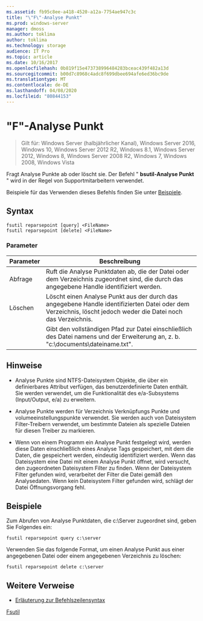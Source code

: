 ```yaml
---
ms.assetid: fb95c8ee-a418-4520-a12a-7754ae947c3c
title: "\"F\"-Analyse Punkt"
ms.prod: windows-server
manager: dmoss
ms.author: toklima
author: toklima
ms.technology: storage
audience: IT Pro
ms.topic: article
ms.date: 10/16/2017
ms.openlocfilehash: 0b819f15e473738996484283bceac439f482a13d
ms.sourcegitcommit: b00d7c8968c4adc8f699dbee694afe6ed36bc9de
ms.translationtype: MT
ms.contentlocale: de-DE
ms.lasthandoff: 04/08/2020
ms.locfileid: "80844153"
---
```

# <a name="fsutil-reparsepoint"></a>"F"-Analyse Punkt
>Gilt für: Windows Server (halbjährlicher Kanal), Windows Server 2016, Windows 10, Windows Server 2012 R2, Windows 8.1, Windows Server 2012, Windows 8, Windows Server 2008 R2, Windows 7, Windows 2008, Windows Vista

Fragt Analyse Punkte ab oder löscht sie.  Der Befehl " **bsutil-Analyse Punkt** " wird in der Regel von Supportmitarbeitern verwendet.

Beispiele für das Verwenden dieses Befehls finden Sie unter [Beispiele](#BKMK_examples).

## <a name="syntax"></a>Syntax

```
fsutil reparsepoint [query] <FileName>
fsutil reparsepoint [delete] <FileName>
```

### <a name="parameters"></a>Parameter

| Parameter  |                                                                Beschreibung                                                                |
|------------|-------------------------------------------------------------------------------------------------------------------------------------------|
|   Abfrage    |            Ruft die Analyse Punktdaten ab, die der Datei oder dem Verzeichnis zugeordnet sind, die durch das angegebene Handle identifiziert werden.             |
|   Löschen   | Löscht einen Analyse Punkt aus der durch das angegebene Handle identifizierten Datei oder dem Verzeichnis, löscht jedoch weder die Datei noch das Verzeichnis. |
| <FileName> |             Gibt den vollständigen Pfad zur Datei einschließlich des Datei namens und der Erweiterung an, z. b. "c:\documents\dateiname.txt".             |

## <a name="remarks"></a>Hinweise

-   Analyse Punkte sind NTFS-Dateisystem Objekte, die über ein definierbares Attribut verfügen, das benutzerdefinierte Daten enthält. Sie werden verwendet, um die Funktionalität des e/a-Subsystems (Input/Output, e/a) zu erweitern.

-   Analyse Punkte werden für Verzeichnis Verknüpfungs Punkte und volumeeinstellungspunkte verwendet. Sie werden auch von Dateisystem Filter-Treibern verwendet, um bestimmte Dateien als spezielle Dateien für diesen Treiber zu markieren.

-   Wenn von einem Programm ein Analyse Punkt festgelegt wird, werden diese Daten einschließlich eines Analyse Tags gespeichert, mit dem die Daten, die gespeichert werden, eindeutig identifiziert werden. Wenn das Dateisystem eine Datei mit einem Analyse Punkt öffnet, wird versucht, den zugeordneten Dateisystem Filter zu finden. Wenn der Dateisystem Filter gefunden wird, verarbeitet der Filter die Datei gemäß den Analysedaten. Wenn kein Dateisystem Filter gefunden wird, schlägt der Datei Öffnungsvorgang fehl.

## <a name="examples"></a><a name="BKMK_examples"></a>Beispiele
Zum Abrufen von Analyse Punktdaten, die c:\Server zugeordnet sind, geben Sie Folgendes ein:

```
fsutil reparsepoint query c:\server
```

Verwenden Sie das folgende Format, um einen Analyse Punkt aus einer angegebenen Datei oder einem angegebenen Verzeichnis zu löschen:

```
fsutil reparsepoint delete c:\server
```

## <a name="additional-references"></a>Weitere Verweise
- [Erläuterung zur Befehlszeilensyntax](command-line-syntax-key.md)

[Fsutil](Fsutil.md)


